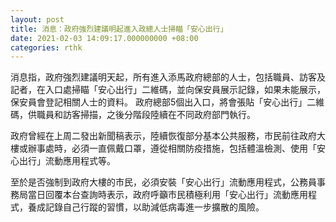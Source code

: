 ```yaml
---
layout: post
title: 消息：政府強烈建議明起進入政總人士掃瞄「安心出行」
date: 2021-02-03 14:09:17.000000000 +08:00
categories: rthk
---
```


消息指，政府強烈建議明天起，所有進入添馬政府總部的人士，包括職員、訪客及記者，在入口處掃瞄「安心出行」二維碼，並向保安員展示記錄，如果未能展示，保安員會登記相關人士的資料。 政府總部5個出入口，將會張貼「安心出行」二維碼，供職員和訪客掃描，之後分階段陸續在不同政府部門執行。

政府曾經在上周二發出新聞稿表示，陸續恢復部分基本公共服務，市民前往政府大樓或辦事處時，必須一直佩戴口罩，遵從相關防疫措施，包括體溫檢測、使用「安心出行」流動應用程式等。

至於是否強制到政府大樓的市民，必須安裝「安心出行」流動應用程式，公務員事務局當日回覆本台查詢時表示，政府呼籲市民積極利用「安心出行」流動應用程式，養成記錄自己行蹤的習慣，以助減低病毒進一步擴散的風險。
